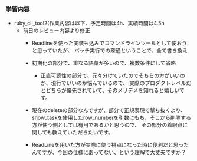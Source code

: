 ### 学習内容
- ruby_cli_tool2(作業内容は以下、予定時間は4h、実績時間は4.5h
  - 前日のレビュー内容より修正
    - Readlineを使った実装も込みでコマンドラインツールとして使おうと思っていたが、
      バッチ実行での疎通ということで、全て書き換え

    - 初期化の部分で、重なる語彙が多いので、複数条件にして省略
      - 正直可読性の部分で、元々分けていたのでそちらの方がいいのか、現行でいいのか悩んでいるので、
        実際のプロダクトレベルだとどちらが優先されていて、そのメリデメを知れると嬉しいです。
    
    - 現在のdeleteの部分なんですが、部分で正規表現で撃ち抜くより、
      show_taskを使用したrow_numberを引数にもち、そこから削除する方が使う側としては有用であるかと思うので、
      その部分の着眼点に関しても教えていただきたいです。

    - ReadLineを用いた方が実際に使う視点になった時に便利だと思ったんですが、今回の仕様にあってない、という理解で大丈夫ですか？
